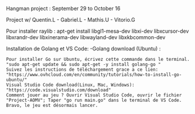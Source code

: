 Hangman project : September 29 to October 16

Project w/ Quentin.L - Gabriel.L - Mathis.U - Vitorio.G

Pour installer raylib : apt-get install libgl1-mesa-dev libxi-dev libxcursor-dev libxrandr-dev libxinerama-dev libwayland-dev libxkbcommon-dev

Installation de Golang et VS Code: -Golang download (Ubuntu) :

    Pour installer Go sur Ubuntu, écrivez cette commande dans le terminal. "sudo apt-get update && sudo apt-get -y install golang-go "
    Suivez les instructions de téléchargement grace a ce lien: "https://www.ovhcloud.com/en/community/tutorials/how-to-install-go-ubuntu/"
    Visual Studio Code download(Linux, Mac, Windows): "https://code.visualstudio.com/download"
    Comment jouer au jeu ? Ouvrir Visual Studio Code, ouvrir le fichier "Project-AOMV"; Taper "go run main.go" dans le terminal de VS Code. Bravo, le jeu est désormais lancer.
